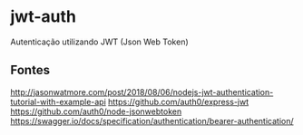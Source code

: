 # jwt-auth
Autenticação utilizando JWT (Json Web Token)

## Fontes
http://jasonwatmore.com/post/2018/08/06/nodejs-jwt-authentication-tutorial-with-example-api
https://github.com/auth0/express-jwt
https://github.com/auth0/node-jsonwebtoken
https://swagger.io/docs/specification/authentication/bearer-authentication/